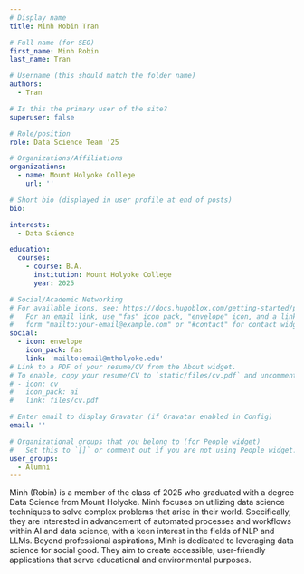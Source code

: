```yaml
---
# Display name
title: Minh Robin Tran

# Full name (for SEO)
first_name: Minh Robin 
last_name: Tran

# Username (this should match the folder name)
authors:
  - Tran

# Is this the primary user of the site?
superuser: false

# Role/position
role: Data Science Team '25

# Organizations/Affiliations
organizations:
  - name: Mount Holyoke College
    url: ''

# Short bio (displayed in user profile at end of posts)
bio: 

interests:
  - Data Science

education:
  courses:
    - course: B.A. 
      institution: Mount Holyoke College
      year: 2025

# Social/Academic Networking
# For available icons, see: https://docs.hugoblox.com/getting-started/page-builder/#icons
#   For an email link, use "fas" icon pack, "envelope" icon, and a link in the
#   form "mailto:your-email@example.com" or "#contact" for contact widget.
social:
  - icon: envelope
    icon_pack: fas
    link: 'mailto:email@mtholyoke.edu'
# Link to a PDF of your resume/CV from the About widget.
# To enable, copy your resume/CV to `static/files/cv.pdf` and uncomment the lines below.
# - icon: cv
#   icon_pack: ai
#   link: files/cv.pdf

# Enter email to display Gravatar (if Gravatar enabled in Config)
email: ''

# Organizational groups that you belong to (for People widget)
#   Set this to `[]` or comment out if you are not using People widget.
user_groups:
  - Alumni
---
```


Minh (Robin) is a member of the class of 2025 who graduated with a degree Data Science from Mount Holyoke. Minh focuses on utilizing data science techniques to solve complex problems that arise in their world. Specifically, they are interested in advancement of automated processes and workflows within AI and data science, with a keen interest in the fields of NLP and LLMs. Beyond professional aspirations, Minh is dedicated to leveraging data science for social good. They aim to create accessible, user-friendly applications that serve educational and environmental purposes.
